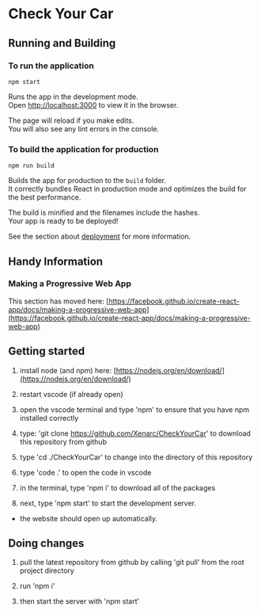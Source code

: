 # Check Your Car

## Running and Building

### To run the application

`npm start`

Runs the app in the development mode.\
Open [http://localhost:3000](http://localhost:3000) to view it in the browser.

The page will reload if you make edits.\
You will also see any lint errors in the console.

### To build the application for production

`npm run build`

Builds the app for production to the `build` folder.\
It correctly bundles React in production mode and optimizes the build for the best performance.

The build is minified and the filenames include the hashes.\
Your app is ready to be deployed!

See the section about [deployment](https://facebook.github.io/create-react-app/docs/deployment) for more information.

## Handy Information

### Making a Progressive Web App

This section has moved here: [https://facebook.github.io/create-react-app/docs/making-a-progressive-web-app](https://facebook.github.io/create-react-app/docs/making-a-progressive-web-app)

## Getting started

1. install node (and npm) here: [https://nodejs.org/en/download/](https://nodejs.org/en/download/)

2. restart vscode (if already open)

3. open the vscode terminal and type 'npm' to ensure that you have npm installed correctly

4. type: 'git clone https://github.com/Xenarc/CheckYourCar' to download this repository from github

5. type 'cd ./CheckYourCar' to change into the directory of this repository

6. type 'code .' to open the code in vscode

7. in the terminal, type 'npm i' to download all of the packages

8. next, type 'npm start' to start the development server.

- the website should open up automatically.

## Doing changes

1. pull the latest repository from github by calling 'git pull' from the root project directory

2. run 'npm i'

3. then start the server with 'npm start'
